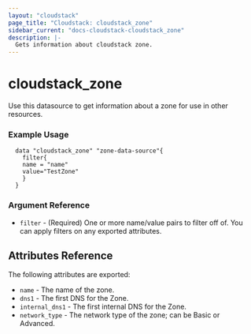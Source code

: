 ```yaml
---
layout: "cloudstack"
page_title: "Cloudstack: cloudstack_zone"
sidebar_current: "docs-cloudstack-cloudstack_zone"
description: |-
  Gets information about cloudstack zone.
---
```


# cloudstack_zone

Use this datasource to get information about a zone for use in other resources.

### Example Usage

```hcl
  data "cloudstack_zone" "zone-data-source"{
    filter{
    name = "name"
    value="TestZone"
    }
  }
```

### Argument Reference

* `filter` - (Required) One or more name/value pairs to filter off of. You can apply filters on any exported attributes.

## Attributes Reference

The following attributes are exported:

* `name` - The name of the zone.
* `dns1` - The first DNS for the Zone.
* `internal_dns1` - The first internal DNS for the Zone.
* `network_type` - The network type of the zone; can be Basic or Advanced.